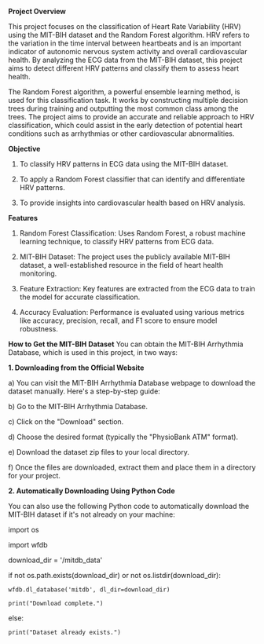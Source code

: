 **Project Overview**

This project focuses on the classification of Heart Rate Variability (HRV) using the MIT-BIH dataset and the Random Forest algorithm. HRV refers to the variation in the time interval between heartbeats and is an important indicator of autonomic nervous system activity and overall cardiovascular health. By analyzing the ECG data from the MIT-BIH dataset, this project aims to detect different HRV patterns and classify them to assess heart health.

The Random Forest algorithm, a powerful ensemble learning method, is used for this classification task. It works by constructing multiple decision trees during training and outputting the most common class among the trees. The project aims to provide an accurate and reliable approach to HRV classification, which could assist in the early detection of potential heart conditions such as arrhythmias or other cardiovascular abnormalities.

**Objective**

1. To classify HRV patterns in ECG data using the MIT-BIH dataset.

2. To apply a Random Forest classifier that can identify and differentiate HRV patterns.

3. To provide insights into cardiovascular health based on HRV analysis.

**Features**

1. Random Forest Classification: Uses Random Forest, a robust machine learning technique, to classify HRV patterns from ECG data.

2. MIT-BIH Dataset: The project uses the publicly available MIT-BIH dataset, a well-established resource in the field of heart health monitoring.

3. Feature Extraction: Key features are extracted from the ECG data to train the model for accurate classification.

4. Accuracy Evaluation: Performance is evaluated using various metrics like accuracy, precision, recall, and F1 score to ensure model robustness.


**How to Get the MIT-BIH Dataset**
You can obtain the MIT-BIH Arrhythmia Database, which is used in this project, in two ways:

**1. Downloading from the Official Website**

a) You can visit the MIT-BIH Arrhythmia Database webpage to download the dataset manually. Here's a step-by-step guide:

b) Go to the MIT-BIH Arrhythmia Database.

c) Click on the "Download" section.

d) Choose the desired format (typically the "PhysioBank ATM" format).

e) Download the dataset zip files to your local directory.

f) Once the files are downloaded, extract them and place them in a directory for your project.


**2. Automatically Downloading Using Python Code**

You can also use the following Python code to automatically download the MIT-BIH dataset if it's not already on your machine:

import os

import wfdb 

download_dir = '/mitdb_data'


if not os.path.exists(download_dir) or not os.listdir(download_dir):

    wfdb.dl_database('mitdb', dl_dir=download_dir)
    
    print("Download complete.")
    
else:

    print("Dataset already exists.")



